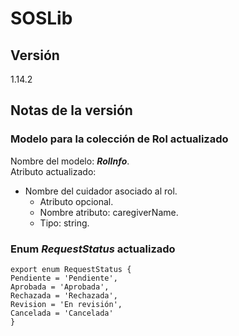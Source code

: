 # SOSLib

## Versión

1.14.2

## Notas de la versión

### Modelo para la colección de Rol actualizado

Nombre del modelo: ***RolInfo***.  
Atributo actualizado:

- Nombre del cuidador asociado al rol.
  - Atributo opcional.
  - Nombre atributo: caregiverName.
  - Tipo: string.

### Enum ***RequestStatus*** actualizado

`export enum RequestStatus {`  
  `Pendiente = 'Pendiente',`  
  `Aprobada = 'Aprobada',`  
  `Rechazada = 'Rechazada',`  
  `Revision = 'En revisión',`  
  `Cancelada = 'Cancelada'`  
`}`
